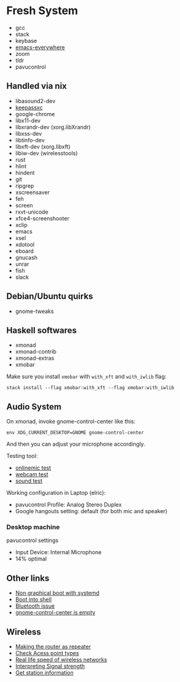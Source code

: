 # Fresh System

* gcc
* stack
* keybase
* [emacs-everywhere](https://github.com/psibi/emacs-everywhere)
* zoom 
* tldr
* pavucontrol

## Handled via nix

* libasound2-dev
* [keepassxc](https://github.com/keepassxreboot/keepassxc)
* google-chrome
* libx11-dev
* libxrandr-dev (xorg.libXrandr)
* libxss-dev
* libtinfo-dev
* libxft-dev (xorg.libxft)
* libiw-dev (wirelesstools)
* rust
* hlint
* hindent
* git
* ripgrep
* xscreensaver
* feh
* screen
* rxvt-unicode
* xfce4-screenshooter
* xclip
* emacs
* xsel
* xdotool
* eboard
* gnucash
* unrar
* fish
* slack

## Debian/Ubuntu quirks

* gnome-tweaks

## Haskell softwares

* xmonad
* xmonad-contrib
* xmonad-extras
* xmobar

Make sure you install `xmobar` with `with_xft` and `with_iwlib` flag:

``` shellsession
stack install --flag xmobar:with_xft --flag xmobar:with_iwlib
```

## Audio System

On xmonad, invoke gnome-control-center like this:

``` shellsession
env XDG_CURRENT_DESKTOP=GNOME gnome-control-center
```

And then you can adjust your microphone accordingly.

Testing tool:
* [onlinemic test](https://www.onlinemictest.com)
* [webcam test](https://www.onlinemictest.com/webcam-test/)
* [sound test](https://www.onlinemictest.com/sound-test/)

Working configuration in Laptop (elric):
* pavucontrol Profile: Analog Stereo Duplex
* Google hangouts setting: default (for both mic and speaker)

### Desktop machine

pavucontrol settings

* Input Device: Internal Microphone
* 14% optimal

## Other links

* [Non graphical boot with systemd](https://unix.stackexchange.com/a/164028/29539)
* [Boot into shell](https://askubuntu.com/questions/148717/how-do-i-boot-into-the-console-and-then-launch-the-ubuntu-desktop-from-it?noredirect=1&lq=1)
* [Bluetooth issue](https://askubuntu.com/a/1009114)
* [gnome-control-center is empty](https://www.reddit.com/r/archlinux/comments/75zpfe/gnomecontrolcenter32611_is_empty/)

## Wireless

* [Making the router as repeater](http://electrodisc.com/dd-wrt/atheros/repeater.htm)
* [Check Acess point types](https://unix.stackexchange.com/a/62271/29539)
* [Real life speed of wireless networks](https://www.speedguide.net/faq/what-is-the-actual-real-life-speed-of-wireless-374)
* [Interpreting Signal strength](https://www.speedguide.net/faq/what-is-the-actual-real-life-speed-of-wireless-374)
* [Get station information](https://superuser.com/a/1146324/177053)
